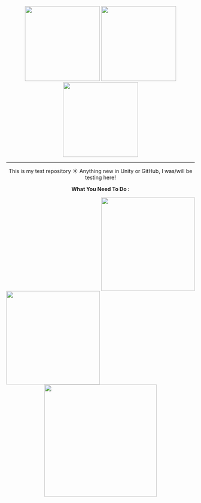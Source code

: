 <div id="header" align="center">
  <img src="https://i.giphy.com/media/v1.Y2lkPTc5MGI3NjExcXZiMGhzczl1cno1YzhrbXRrbTZqc3g2eWFlNnNpeXVmbHEzNXFpaCZlcD12MV9pbnRlcm5hbF9naWZfYnlfaWQmY3Q9cw/fynAG6TbXlff9iUL1c/giphy.gif" width="200"/>
  <img src="https://i.giphy.com/media/v1.Y2lkPTc5MGI3NjExMGh5bHdydmw0aXVtaHZxcDVrMXJkdnQ2dGI1am9hMWlvb3J6bmpocSZlcD12MV9pbnRlcm5hbF9naWZfYnlfaWQmY3Q9cw/e66KfaMalmDFoGMf9c/giphy.gif" width="200"/>  
  <img src="https://i.giphy.com/media/v1.Y2lkPTc5MGI3NjExcXZiMGhzczl1cno1YzhrbXRrbTZqc3g2eWFlNnNpeXVmbHEzNXFpaCZlcD12MV9pbnRlcm5hbF9naWZfYnlfaWQmY3Q9cw/fynAG6TbXlff9iUL1c/giphy.gif" width="200"/>  
</div>

<hr>

<div id="intro" align="center">
  
  This is my test repository ☀️ Anything new in Unity or GitHub, I was/will be testing here!

  **What You Need To Do :**

<img src = "https://i.giphy.com/media/v1.Y2lkPTc5MGI3NjExeDR4ZG9zZWcwMzhqenhrZTVtd2tqcmdpeWY4OTg0OHI1YWN1bjZwOCZlcD12MV9pbnRlcm5hbF9naWZfYnlfaWQmY3Q9cw/MelhioWPAo6k4Q6BTp/giphy.gif"  width="250" align="right">
<img src = "https://i.giphy.com/media/v1.Y2lkPTc5MGI3NjExeDR4ZG9zZWcwMzhqenhrZTVtd2tqcmdpeWY4OTg0OHI1YWN1bjZwOCZlcD12MV9pbnRlcm5hbF9naWZfYnlfaWQmY3Q9cw/MelhioWPAo6k4Q6BTp/giphy.gif"  width="250" align="left">
<img src = "https://i.giphy.com/media/v1.Y2lkPTc5MGI3NjExeXJuY2U0c3VzYzQ1bG52b3hjbjQ2ODhsbG5zb2E3MmRjeXpkbzV6YSZlcD12MV9pbnRlcm5hbF9naWZfYnlfaWQmY3Q9cw/bcYumGVpRqfvMuQMBu/giphy.gif"  height="300" align="centre">

</div>
